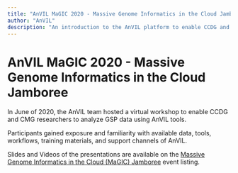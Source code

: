```yaml
---
title: "AnVIL MaGIC 2020 - Massive Genome Informatics in the Cloud Jamboree"
author: "AnVIL"
description: "An introduction to the AnVIL platform to enable CCDG and CMG researchers to analyze GSP data using AnVIL tools."
---
```


# AnVIL MaGIC 2020 - Massive Genome Informatics in the Cloud Jamboree

In June of 2020, the AnVIL team hosted a virtual workshop to enable CCDG and CMG researchers to analyze GSP data using AnVIL tools.
 
Participants gained exposure and familiarity with available data, tools, workflows, training materials, and support channels of AnVIL.
 
Slides and Videos of the presentations are available on the [Massive Genome Informatics in the Cloud (MaGIC) Jamboree](/events/magic2020) event listing.
